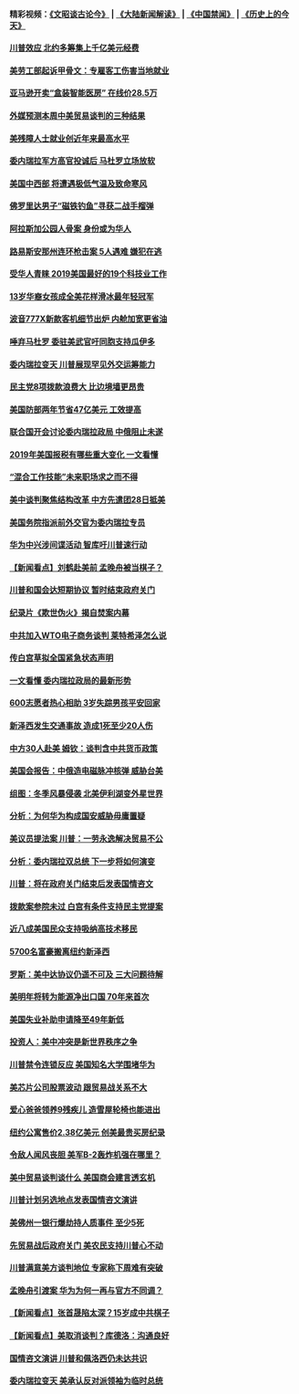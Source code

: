 #### 精彩视频：[《文昭谈古论今》](https://github.com/gfw-breaker/wenzhao/blob/master/README.md?t=01280630) | [《大陆新闻解读》](https://github.com/gfw-breaker/ntdtv-comedy/blob/master/README.md?t=01280630) | [《中国禁闻》](https://github.com/gfw-breaker/ntdtv-news/blob/master/README.md?t=01280630) | [《历史上的今天》](https://github.com/gfw-breaker/today-in-history/blob/master/README.md?t=01280630) 

#### [川普效应 北约多筹集上千亿美元经费](../pages/nsc412/n11006307.md?t=01280630) 

#### [美劳工部起诉甲骨文：专雇客工伤害当地就业](../pages/nsc412/n11006396.md?t=01280630) 

#### [亚马逊开卖“盒装智能医房” 在线价28.5万](../pages/nsc412/n11006269.md?t=01280630) 

#### [外媒预测本周中美贸易谈判的三种结果](../pages/nsc412/n11006293.md?t=01280630) 

#### [美残障人士就业创近年来最高水平](../pages/nsc412/n11006141.md?t=01280630) 

#### [委内瑞拉军方高官投诚后 马杜罗立场放软](../pages/nsc412/n11006068.md?t=01280630) 

#### [美国中西部 将遭遇极低气温及致命寒风](../pages/nsc412/n11006119.md?t=01280630) 

#### [佛罗里达男子“磁铁钓鱼”寻获二战手榴弹](../pages/nsc412/n11006024.md?t=01280630) 

#### [阿拉斯加公园人骨案 身份或为华人](../pages/nsc412/n11005907.md?t=01280630) 

#### [路易斯安那州连环枪击案 5人遇难 嫌犯在逃](../pages/nsc412/n11005912.md?t=01280630) 

#### [受华人青睐 2019美国最好的19个科技业工作](../pages/nsc412/n10997843.md?t=01280630) 

#### [13岁华裔女孩成全美花样滑冰最年轻冠军](../pages/nsc412/n11004513.md?t=01280630) 

#### [波音777X新款客机细节出炉 内舱加宽更省油](../pages/nsc412/n11005089.md?t=01280630) 

#### [唾弃马杜罗 委驻美武官吁同胞支持瓜伊多](../pages/nsc412/n11004923.md?t=01280630) 

#### [委内瑞拉变天 川普展现罕见外交运筹能力](../pages/nsc412/n11004848.md?t=01280630) 

#### [民主党8项拨款浪费大 比边境墙更昂贵](../pages/nsc412/n11004806.md?t=01280630) 

#### [美国防部两年节省47亿美元 工效提高](../pages/nsc412/n11004731.md?t=01280630) 

#### [联合国开会讨论委内瑞拉政局 中俄阻止未遂](../pages/nsc412/n11004660.md?t=01280630) 

#### [2019年美国报税有哪些重大变化 一文看懂](../pages/nsc412/n11004533.md?t=01280630) 

#### [“混合工作技能”未来职场求之而不得](../pages/nsc412/n11002310.md?t=01280630) 

#### [美中谈判聚焦结构改革 中方先遣团28日抵美](../pages/nsc412/n11003280.md?t=01280630) 

#### [美国务院指派前外交官为委内瑞拉专员](../pages/nsc412/n11002915.md?t=01280630) 

#### [华为中兴涉间谍活动 智库吁川普速行动](../pages/nsc412/n11002224.md?t=01280630) 

#### [【新闻看点】刘鹤赴美前 孟晚舟被当棋子？](../pages/nsc412/n11002303.md?t=01280630) 

#### [川普和国会达短期协议 暂时结束政府关门](../pages/nsc412/n11002604.md?t=01280630) 

#### [纪录片《欺世伪火》揭自焚案内幕](../pages/nsc412/n11002664.md?t=01280630) 

#### [中共加入WTO电子商务谈判 莱特希泽怎么说](../pages/nsc412/n11002384.md?t=01280630) 

#### [传白宫草拟全国紧急状态声明](../pages/nsc412/n11002553.md?t=01280630) 

#### [一文看懂 委内瑞拉政局的最新形势](../pages/nsc412/n11002529.md?t=01280630) 

#### [600志愿者热心相助 3岁失踪男孩平安回家](../pages/nsc412/n11001829.md?t=01280630) 

#### [新泽西发生交通事故 造成1死至少20人伤](../pages/nsc412/n11001578.md?t=01280630) 

#### [中方30人赴美 姆钦：谈判含中共货币政策](../pages/nsc412/n11000480.md?t=01280630) 

#### [美国会报告：中俄造电磁脉冲核弹 威胁台美](../pages/nsc412/n11001011.md?t=01280630) 

#### [组图：冬季风暴侵袭 北美伊利湖变外星世界](../pages/nsc412/n11000660.md?t=01280630) 

#### [分析：为何华为构成国安威胁毋庸置疑](../pages/nsc412/n10999862.md?t=01280630) 

#### [美议员提法案 川普：一劳永逸解决贸易不公](../pages/nsc412/n11000269.md?t=01280630) 

#### [分析：委内瑞拉双总统 下一步将如何演变](../pages/nsc412/n10999629.md?t=01280630) 

#### [川普：将在政府关门结束后发表国情咨文](../pages/nsc412/n11000030.md?t=01280630) 

#### [拨款案参院未过 白宫有条件支持民主党提案](../pages/nsc412/n10999946.md?t=01280630) 

#### [近八成美国民众支持吸纳高技术移民](../pages/nsc412/n10999709.md?t=01280630) 

#### [5700名富豪搬离纽约新泽西](../pages/nsc412/n10999915.md?t=01280630) 

#### [罗斯：美中达协议仍遥不可及 三大问题待解](../pages/nsc412/n10999637.md?t=01280630) 

#### [美明年将转为能源净出口国 70年来首次](../pages/nsc412/n10999710.md?t=01280630) 

#### [美国失业补助申请降至49年新低](../pages/nsc412/n10999698.md?t=01280630) 

#### [投资人：美中冲突是新世界秩序之争](../pages/nsc412/n10999607.md?t=01280630) 

#### [川普禁令连锁反应 美国知名大学围堵华为](../pages/nsc412/n10999500.md?t=01280630) 

#### [美芯片公司股票波动 跟贸易战关系不大](../pages/nsc412/n10999476.md?t=01280630) 

#### [爱心爸爸领养9残疾儿 造雪屋轮椅也能进出](../pages/nsc412/n10999179.md?t=01280630) 

#### [纽约公寓售价2.38亿美元 创美最贵买房纪录](../pages/nsc412/n10998973.md?t=01280630) 

#### [令敌人闻风丧胆 美军B-2轰炸机强在哪里？](../pages/nsc412/n10998237.md?t=01280630) 

#### [美中贸易谈判谈什么 美国商会建言透玄机](../pages/nsc412/n10997587.md?t=01280630) 

#### [川普计划另选地点发表国情咨文演讲](../pages/nsc412/n10997316.md?t=01280630) 

#### [美佛州一银行爆劫持人质事件 至少5死](../pages/nsc412/n10997282.md?t=01280630) 

#### [先贸易战后政府关门 美农民支持川普心不动](../pages/nsc412/n10997328.md?t=01280630) 

#### [川普满意美方谈判地位 专家称下周难有突破](../pages/nsc412/n10997361.md?t=01280630) 

#### [孟晚舟引渡案 华为为何一再与官方不同调？](../pages/nsc412/n10996914.md?t=01280630) 

#### [【新闻看点】张首晟陷太深？15岁成中共棋子](../pages/nsc412/n10997054.md?t=01280630) 

#### [【新闻看点】美取消谈判？库德洛：沟通良好](../pages/nsc412/n10997053.md?t=01280630) 

#### [国情咨文演讲 川普和佩洛西仍未达共识](../pages/nsc412/n10997243.md?t=01280630) 

#### [委内瑞拉变天 美承认反对派领袖为临时总统](../pages/nsc412/n10997224.md?t=01280630) 

